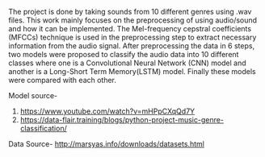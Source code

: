 The project is done by taking sounds from 10 different genres using .wav files. This work mainly focuses on the preprocessing of using audio/sound and how it can be implemented. The Mel-frequency cepstral coefficients (MFCCs) technique is used in the preprocessing step to extract necessary information from the audio signal. After preprocessing the data in 6 steps, two models were proposed to classify the audio data into 10 different classes where one is a Convolutional Neural Network (CNN) model and another is a Long-Short Term Memory(LSTM) model. Finally these models were compared with each other.

Model source-
1. https://www.youtube.com/watch?v=mHPpCXqQd7Y
2. https://data-flair.training/blogs/python-project-music-genre-classification/

Data Source-
http://marsyas.info/downloads/datasets.html
